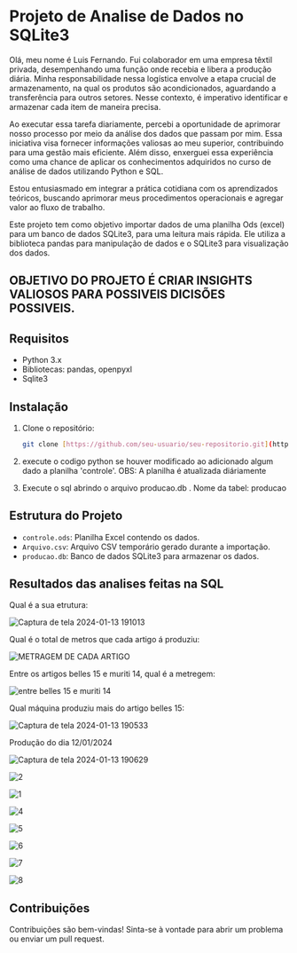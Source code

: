 # Projeto de Analise de Dados no SQLite3

Olá, meu nome é Luis Fernando. Fui colaborador em uma empresa têxtil privada, desempenhando uma função onde recebia e libera a produção diária. Minha responsabilidade nessa logística envolve a etapa crucial de armazenamento, na qual os produtos são acondicionados, aguardando a transferência para outros setores. Nesse contexto, é imperativo identificar e armazenar cada item de maneira precisa.

Ao executar essa tarefa diariamente, percebi a oportunidade de aprimorar nosso processo por meio da análise dos dados que passam por mim. Essa iniciativa visa fornecer informações valiosas ao meu superior, contribuindo para uma gestão mais eficiente. Além disso, enxerguei essa experiência como uma chance de aplicar os conhecimentos adquiridos no curso de análise de dados utilizando Python e SQL.

Estou entusiasmado em integrar a prática cotidiana com os aprendizados teóricos, buscando aprimorar meus procedimentos operacionais e agregar valor ao fluxo de trabalho.

Este projeto tem como objetivo importar dados de uma planilha Ods (excel) para um banco de dados SQLite3, para uma leitura mais rápida. Ele utiliza a biblioteca pandas para manipulação de dados e o SQLite3 para visualização dos dados.

## OBJETIVO DO PROJETO É CRIAR INSIGHTS VALIOSOS PARA POSSIVEIS DICISÕES POSSIVEIS.
 

## Requisitos

- Python 3.x
- Bibliotecas: pandas, openpyxl
- Sqlite3

## Instalação

1. Clone o repositório:

    ```bash
    git clone [https://github.com/seu-usuario/seu-repositorio.git](https://github.com/luisfernandogbraga/ANALISE_DE_PRODUCAO_DULOREN.git)
    ```

2. execute o codigo python se houver modificado ao adicionado algum dado a planilha 'controle'. OBS: A planilha é atualizada diáriamente

3. Execute o sql abrindo o arquivo producao.db . Nome da tabel: producao 

  
## Estrutura do Projeto

- `controle.ods`: Planilha Excel contendo os dados.
- `Arquivo.csv`: Arquivo CSV temporário gerado durante a importação.
- `producao.db`: Banco de dados SQLite3 para armazenar os dados.


## Resultados das analises feitas na SQL

Qual é a sua etrutura:

![Captura de tela 2024-01-13 191013](https://github.com/luisfernandogbraga/ANALISE_DE_PRODUCAO_DULOREN/assets/134460985/22d204e4-fad8-4e62-9637-023d1081a368)


Qual é o total de metros que cada artigo á produziu:

![METRAGEM DE CADA ARTIGO](https://github.com/luisfernandogbraga/ANALISE_DE_PRODUCAO_DULOREN/assets/134460985/4e2f658e-1fcd-4889-9dad-b3047b6263dc)

Entre os artigos belles 15 e muriti 14, qual é a metregem:

![entre belles 15 e muriti 14](https://github.com/luisfernandogbraga/ANALISE_DE_PRODUCAO_DULOREN/assets/134460985/3ba2445e-ccf3-40e0-aadb-d77ffd477027)

Qual máquina produziu mais do artigo belles 15:

![Captura de tela 2024-01-13 190533](https://github.com/luisfernandogbraga/ANALISE_DE_PRODUCAO_DULOREN/assets/134460985/8095ee6e-9d08-4157-9799-95c9f8eed155)

Produção do dia 12/01/2024

![Captura de tela 2024-01-13 190629](https://github.com/luisfernandogbraga/ANALISE_DE_PRODUCAO_DULOREN/assets/134460985/7daffac3-1e66-4bf9-a812-33d7b12179d5)

![2](https://github.com/luisfernandogbraga/ANALISE_DE_PRODUCAO_DULOREN/assets/134460985/9f70d12e-6ff0-455a-8acb-7e02ef1b7698)

![1](https://github.com/luisfernandogbraga/ANALISE_DE_PRODUCAO_DULOREN/assets/134460985/8c9ced4f-eaf9-4817-aee8-7ff824653ac0)

![4](https://github.com/luisfernandogbraga/ANALISE_DE_PRODUCAO_DULOREN/assets/134460985/87e0776d-cdf9-42f3-afaa-915e0d60f164)

![5](https://github.com/luisfernandogbraga/ANALISE_DE_PRODUCAO_DULOREN/assets/134460985/3dd3c260-0038-4757-9700-fbfceccfc284)

![6](https://github.com/luisfernandogbraga/ANALISE_DE_PRODUCAO_DULOREN/assets/134460985/f6f9753b-8795-479c-b8a8-47b0f2545a04)

![7](https://github.com/luisfernandogbraga/ANALISE_DE_PRODUCAO_DULOREN/assets/134460985/2c5b87a2-fe3b-4d54-b5f0-a9bb193afbcd)

![8](https://github.com/luisfernandogbraga/ANALISE_DE_PRODUCAO_DULOREN/assets/134460985/8e0249e7-1bc2-4663-b1dd-22c7fd013b9c)













## Contribuições

Contribuições são bem-vindas! Sinta-se à vontade para abrir um problema ou enviar um pull request.

